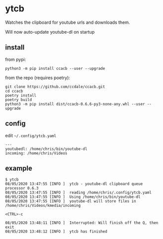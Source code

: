 # ytcb
Watches the clipboard for youtube urls and downloads them.

Will now auto-update youtube-dl on startup

## install

from pypi:

```
python3 -m pip install ccacb --user --upgrade
```

from the repo (requires poetry):
```
git clone https://github.com/ccdale/ccacb.git
cd ccacb
poetry install
poetry build
python3 -m pip install dist/ccacb-0.6.6-py3-none-any.whl --user --upgrade
```

## config
edit `~/.config/ytcb.yaml`

```
---
youtubedl: /home/chris/bin/youtube-dl
incoming: /home/chris/Videos
```

## example

```
$ ytcb
08/05/2020 13:47:55 [INFO ]  ytcb - youtube-dl clipboard queue processor 0.6.3
08/05/2020 13:47:55 [INFO ]  reading /home/chris/.config/ytcb.yaml
08/05/2020 13:47:55 [INFO ]  Using /home/chris/bin/youtube-dl
08/05/2020 13:47:55 [INFO ]  youtube-dl will store files in /home/chris/Videos/kmedia/incoming

<CTRL>-c

08/05/2020 13:48:11 [INFO ]  Interrupted: Will finish off the Q, then exit
08/05/2020 13:48:12 [INFO ]  ytcb has finished
```
